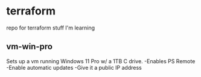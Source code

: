 # terraform
repo for terraform stuff I'm learning

## vm-win-pro
Sets up a vm running Windows 11 Pro w/ a 1TB C drive.
-Enables PS Remote
-Enable automatic updates
-Give it a public IP address

